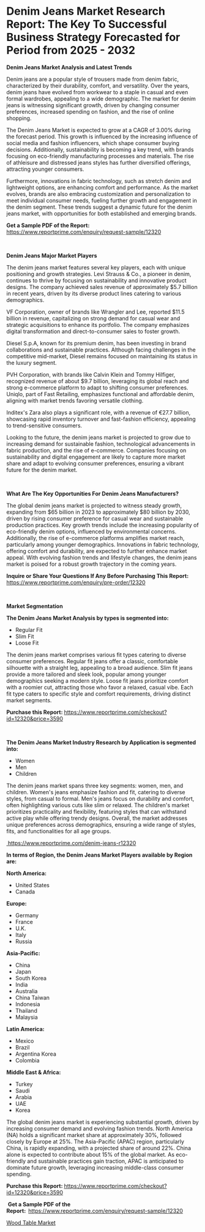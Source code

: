 <p><h1>Denim Jeans Market Research Report: The Key To Successful Business Strategy Forecasted for Period from 2025 - 2032</h1></p><p><strong>Denim Jeans Market Analysis and Latest Trends</strong></p>
<p><p>Denim jeans are a popular style of trousers made from denim fabric, characterized by their durability, comfort, and versatility. Over the years, denim jeans have evolved from workwear to a staple in casual and even formal wardrobes, appealing to a wide demographic. The market for denim jeans is witnessing significant growth, driven by changing consumer preferences, increased spending on fashion, and the rise of online shopping.</p><p>The Denim Jeans Market is expected to grow at a CAGR of 3.00% during the forecast period. This growth is influenced by the increasing influence of social media and fashion influencers, which shape consumer buying decisions. Additionally, sustainability is becoming a key trend, with brands focusing on eco-friendly manufacturing processes and materials. The rise of athleisure and distressed jeans styles has further diversified offerings, attracting younger consumers.</p><p>Furthermore, innovations in fabric technology, such as stretch denim and lightweight options, are enhancing comfort and performance. As the market evolves, brands are also embracing customization and personalization to meet individual consumer needs, fueling further growth and engagement in the denim segment. These trends suggest a dynamic future for the denim jeans market, with opportunities for both established and emerging brands.</p></p>
<p><strong>Get a Sample PDF of the Report:&nbsp;</strong> <a href="https://www.reportprime.com/enquiry/request-sample/12320?utm_campaign=3297&utm_medium=2&utm_source=Github&utm_content=ia&utm_term=18032025&utm_id=denim-jeans">https://www.reportprime.com/enquiry/request-sample/12320</a></p>
<p>&nbsp;</p>
<p><strong>Denim Jeans Major Market Players</strong></p>
<p><p>The denim jeans market features several key players, each with unique positioning and growth strategies. Levi Strauss & Co., a pioneer in denim, continues to thrive by focusing on sustainability and innovative product designs. The company achieved sales revenue of approximately $5.7 billion in recent years, driven by its diverse product lines catering to various demographics. </p><p>VF Corporation, owner of brands like Wrangler and Lee, reported $11.5 billion in revenue, capitalizing on strong demand for casual wear and strategic acquisitions to enhance its portfolio. The company emphasizes digital transformation and direct-to-consumer sales to foster growth.</p><p>Diesel S.p.A, known for its premium denim, has been investing in brand collaborations and sustainable practices. Although facing challenges in the competitive mid-market, Diesel remains focused on maintaining its status in the luxury segment.</p><p>PVH Corporation, with brands like Calvin Klein and Tommy Hilfiger, recognized revenue of about $9.7 billion, leveraging its global reach and strong e-commerce platform to adapt to shifting consumer preferences. Uniqlo, part of Fast Retailing, emphasizes functional and affordable denim, aligning with market trends favoring versatile clothing.</p><p>Inditex's Zara also plays a significant role, with a revenue of €27.7 billion, showcasing rapid inventory turnover and fast-fashion efficiency, appealing to trend-sensitive consumers.</p><p>Looking to the future, the denim jeans market is projected to grow due to increasing demand for sustainable fashion, technological advancements in fabric production, and the rise of e-commerce. Companies focusing on sustainability and digital engagement are likely to capture more market share and adapt to evolving consumer preferences, ensuring a vibrant future for the denim market.</p></p>
<p>&nbsp;</p>
<p><strong>What Are The Key Opportunities For Denim Jeans Manufacturers?</strong></p>
<p><p>The global denim jeans market is projected to witness steady growth, expanding from $65 billion in 2023 to approximately $80 billion by 2030, driven by rising consumer preference for casual wear and sustainable production practices. Key growth trends include the increasing popularity of eco-friendly denim options, influenced by environmental concerns. Additionally, the rise of e-commerce platforms amplifies market reach, particularly among younger demographics. Innovations in fabric technology, offering comfort and durability, are expected to further enhance market appeal. With evolving fashion trends and lifestyle changes, the denim jeans market is poised for a robust growth trajectory in the coming years.</p></p>
<p><strong>Inquire or Share Your Questions If Any Before Purchasing This Report:</strong> <a href="https://www.reportprime.com/enquiry/pre-order/12320?utm_campaign=3297&utm_medium=2&utm_source=Github&utm_content=ia&utm_term=18032025&utm_id=denim-jeans">https://www.reportprime.com/enquiry/pre-order/12320</a></p>
<p>&nbsp;</p>
<p><strong>Market Segmentation</strong></p>
<p><strong>The Denim Jeans Market Analysis by types is segmented into:</strong></p>
<p><ul><li>Regular Fit</li><li>Slim Fit</li><li>Loose Fit</li></ul></p>
<p><p>The denim jeans market comprises various fit types catering to diverse consumer preferences. Regular fit jeans offer a classic, comfortable silhouette with a straight leg, appealing to a broad audience. Slim fit jeans provide a more tailored and sleek look, popular among younger demographics seeking a modern style. Loose fit jeans prioritize comfort with a roomier cut, attracting those who favor a relaxed, casual vibe. Each fit type caters to specific style and comfort requirements, driving distinct market segments.</p></p>
<p><strong>Purchase this Report:&nbsp;</strong><a href="https://www.reportprime.com/checkout?id=12320&price=3590&utm_campaign=3297&utm_medium=2&utm_source=Github&utm_content=ia&utm_term=18032025&utm_id=denim-jeans">https://www.reportprime.com/checkout?id=12320&price=3590</a></p>
<p>&nbsp;</p>
<p><strong>The Denim Jeans Market Industry Research by Application is segmented into:</strong></p>
<p><ul><li>Women</li><li>Men</li><li>Children</li></ul></p>
<p><p>The denim jeans market spans three key segments: women, men, and children. Women's jeans emphasize fashion and fit, catering to diverse styles, from casual to formal. Men's jeans focus on durability and comfort, often highlighting various cuts like slim or relaxed. The children's market prioritizes practicality and flexibility, featuring styles that can withstand active play while offering trendy designs. Overall, the market addresses unique preferences across demographics, ensuring a wide range of styles, fits, and functionalities for all age groups.</p></p>
<p><a href="https://www.reportprime.com/denim-jeans-r12320?utm_campaign=3297&utm_medium=2&utm_source=Github&utm_content=ia&utm_term=18032025&utm_id=denim-jeans">&nbsp;https://www.reportprime.com/denim-jeans-r12320</a></p>
<p><strong>In terms of Region, the Denim Jeans Market Players available by Region are:</strong></p>
<p>
    <p> <strong> North America: </strong>
        <ul>
            <li>United States</li>
            <li>Canada</li>
        </ul>
        </p> 
    <p> <strong> Europe: </strong>
        <ul>
            <li>Germany</li>
            <li>France</li>
            <li>U.K.</li>
            <li>Italy</li>
            <li>Russia</li>
        </ul>
        </p> 
    <p> <strong> Asia-Pacific: </strong>
        <ul>
            <li>China</li>
            <li>Japan</li>
            <li>South Korea</li>
            <li>India</li>
            <li>Australia</li>
            <li>China Taiwan</li>
            <li>Indonesia</li>
            <li>Thailand</li>
            <li>Malaysia</li>
        </ul>
        </p> 
    <p> <strong> Latin America: </strong>
        <ul>
            <li>Mexico</li>
            <li>Brazil</li>
            <li>Argentina Korea</li>
            <li>Colombia</li>
        </ul>
        </p> 
    <p> <strong> Middle East & Africa: </strong>
        <ul>
            <li>Turkey</li>
            <li>Saudi</li>
            <li>Arabia</li>
            <li>UAE</li>
            <li>Korea</li>
        </ul>
    </p>
    </p>
<p><p>The global denim jeans market is experiencing substantial growth, driven by increasing consumer demand and evolving fashion trends. North America (NA) holds a significant market share at approximately 30%, followed closely by Europe at 25%. The Asia-Pacific (APAC) region, particularly China, is rapidly expanding, with a projected share of around 22%. China alone is expected to contribute about 15% of the global market. As eco-friendly and sustainable practices gain traction, APAC is anticipated to dominate future growth, leveraging increasing middle-class consumer spending.</p></p>
<p><strong>Purchase this Report: </strong><a href="https://www.reportprime.com/checkout?id=12320&price=3590&utm_campaign=3297&utm_medium=2&utm_source=Github&utm_content=ia&utm_term=18032025&utm_id=denim-jeans">https://www.reportprime.com/checkout?id=12320&price=3590</a></p>
<p>&nbsp;<strong>Get a Sample PDF of the Report:&nbsp;&nbsp;</strong><a href="https://www.reportprime.com/enquiry/request-sample/12320?utm_campaign=3297&utm_medium=2&utm_source=Github&utm_content=ia&utm_term=18032025&utm_id=denim-jeans">https://www.reportprime.com/enquiry/request-sample/12320</a></p>
<p><strong></strong></p>
<p><p><a href="https://github.com/maseykokosq1/Market-Research-Report-List-1/blob/main/wood-table-market.md?utm_campaign=3297&utm_medium=2&utm_source=Github&utm_content=ia&utm_term=18032025&utm_id=denim-jeans">Wood Table Market</a></p></p>